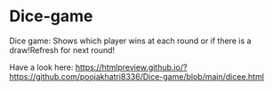 # Dice-game

Dice game: Shows which player wins at each round or if there is a draw!Refresh for next round!

Have a look here: https://htmlpreview.github.io/?https://github.com/poojakhatri8336/Dice-game/blob/main/dicee.html


